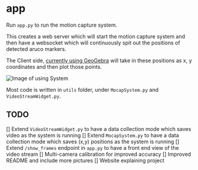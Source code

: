 # app

Run `app.py` to run the motion capture system.

This creates a web server which will start the motion capture system and then have a websocket which will continuously spit out the positions of detected aruco markers.

The Client side, [currently using GeoGebra](https://www.geogebra.org/m/qzn6g9ju) will take in these positions as x, y coordinates and then plot those points.

![Image of using System](https://github.com/mchen0037/whole-bodied-mathematics/blob/main/assets/app_example.gif?raw=true)

Most code is written in `utils` folder, under `MocapSystem.py` and `VideoStreamWidget.py`.

## TODO
[] Extend `VideoStreamWidget.py` to have a data collection mode which saves video as the system is running
[] Extend `MocapSystem.py` to have a data collection mode which saves (x,y) positions as the system is running
[] Extend `/show_frames` endpoint in `app.py` to have a front end view of the video stream
[] Multi-camera calibration for improved accuracy
[] Improved README and include more pictures
[] Website explaining project
